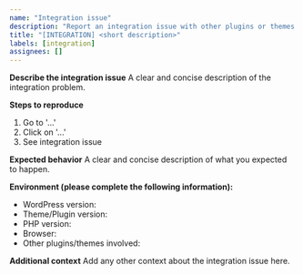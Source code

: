 ```yaml
---
name: "Integration issue"
description: "Report an integration issue with other plugins or themes."
title: "[INTEGRATION] <short description>"
labels: [integration]
assignees: []
---
```


**Describe the integration issue**
A clear and concise description of the integration problem.

**Steps to reproduce**
1. Go to '...'
2. Click on '...'
3. See integration issue

**Expected behavior**
A clear and concise description of what you expected to happen.

**Environment (please complete the following information):**
- WordPress version:
- Theme/Plugin version:
- PHP version:
- Browser:
- Other plugins/themes involved:

**Additional context**
Add any other context about the integration issue here.
